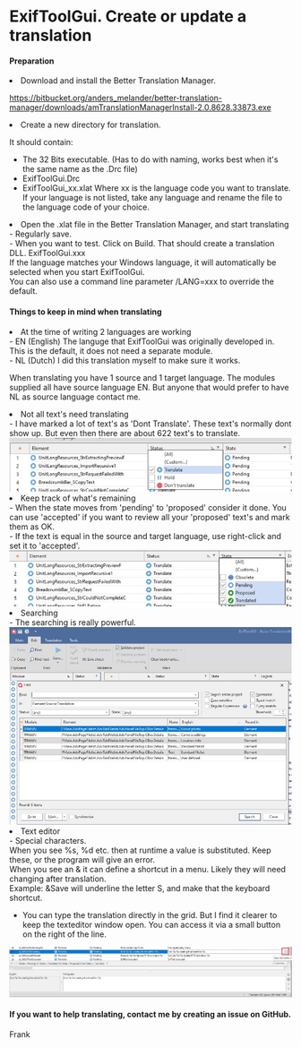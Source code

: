 # ExifToolGui. Create or update a translation 
<h4>Preparation</h4>

<li>Download and install the Better Translation Manager.</li>

https://bitbucket.org/anders_melander/better-translation-manager/downloads/amTranslationManagerInstall-2.0.8628.33873.exe

<li>Create a new directory for translation.</li>

It should contain:
- The 32 Bits executable. (Has to do with naming, works best when it's the same name as the .Drc file) <br>
- ExifToolGui.Drc
- ExifToolGui_xx.xlat Where xx is the language code you want to translate. If your language is not listed, take any language and rename the file to the language code of your choice.

<li>Open the .xlat file in the Better Translation Manager, and start translating</li>
- Regularly save. <br>
- When you want to test. Click on Build. That should create a translation DLL. ExifToolGui.xxx <br>
  If the language matches your Windows language, it will automatically be selected when you start ExifToolGui. <br>
  You can also use a command line parameter /LANG=xxx to override the default.

<h4>Things to keep in mind when translating</h4>

<li>At the time of writing 2 languages are working</li>
- EN (English) The languge that ExifToolGui was originally developed in. This is the default, it does not need a separate module.<br>
- NL (Dutch) I did this translation myself to make sure it works.<br>

When translating you have 1 source and 1 target language. The modules supplied all have source language EN. But anyone that would prefer to have NL as source language contact me.

<li>Not all text's need translating</li>
- I have marked a lot of text's as 'Dont Translate'. These text's normally dont show up. But even then there are about 622 text's to translate.

<img src="filter_Status.jpg">

<li>Keep track of what's remaining</li>
- When the state moves from 'pending' to 'proposed' consider it done. You can use 'accepted' if you want to review all your 'proposed' text's and mark them as OK.<br>
- If the text is equal in the source and target language, use right-click and set it to 'accepted'.

<img src="filter_State.jpg">

<li>Searching</li>
- The searching is really powerful. 

<img src="find.jpg">

<li>Text editor</li>
- Special characters.<br>
  When you see %s, %d etc. then at runtime a value is substituted. Keep these, or the program will give an error. <br>
  When you see an & it can define a shortcut in a menu. Likely they will need changing after translation. <br>
  Example: &Save will underline the letter S, and make that the keyboard shortcut.
  
- You can type the translation directly in the grid. But I find it clearer to keep the texteditor window open. You can access it via a small button on the right of the line. 

<img src="texteditor.jpg"><br>

<h4>If you want to help translating, contact me by creating an issue on GitHub.</h4>

Frank
